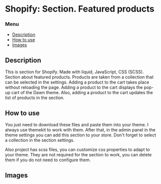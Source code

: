 # Shopify: Section. Featured products

### Menu

- [Description](https://github.com/qcyGH/shopify-section--featured-products#Description)
- [How to use](https://github.com/qcyGH/shopify-section--featured-products#How-to-use)
- [Images](https://github.com/qcyGH/shopify-section--featured-products#Images)

## Description

This is section for Shopify. Made with liquid, JavaScript, CSS (SCSS). Section about featured products. Products are taken from a collection that can be selected in the settings. Adding a product to the cart takes place without reloading the page. Adding a product to the cart displays the pop-up cart of the Dawn theme. Also, adding a product to the cart updates the list of products in the section.

## How to use

You just need to download these files and paste them into your theme. I always use themekit to work with them. After that, in the admin panel in the theme settings you can add this section to your store. Don't forget to select a collection in the section settings.

Also project has scss files, you can customize css properties to adapt to your theme. They are not required for the section to work, you can delete them if you do not need to configure them.

## Images
